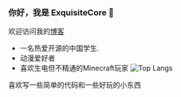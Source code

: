 ### 你好，我是 ExquisiteCore 👋
欢迎访问我的[博客](https://mzdluo123.github.io/) 
- 一名热爱开源的中国学生.
- 动漫爱好者
- 喜欢生电但不精通的Minecraft玩家
![Top Langs](https://github-readme-stats.vercel.app/api/top-langs/?username=ExquisiteCore&card_width=445&layout=compact&theme=dracula)


喜欢写一些简单的代码和一些好玩的小东西
